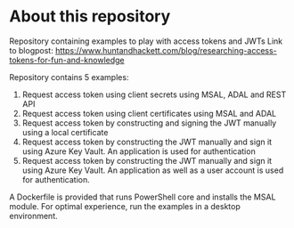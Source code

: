 # About this repository
Repository containing examples to play with access tokens and JWTs
Link to blogpost: https://www.huntandhackett.com/blog/researching-access-tokens-for-fun-and-knowledge

Repository contains 5 examples: 
  1. Request access token using client secrets using MSAL, ADAL and REST API 
  2. Request access token using client certificates using MSAL and ADAL 
  3. Request access token by constructing and signing the JWT manually using a local certificate 
  4. Request access token by constructing the JWT manually and sign it using Azure Key Vault. An application is used for authentication 
  5. Request access token by constructing the JWT manually and sign it using Azure Key Vault. An application as well as a user account is used for authentication. 
  
 A Dockerfile is provided that runs PowerShell core and installs the MSAL module. For optimal experience, run the examples in a desktop environment.
